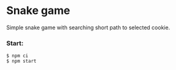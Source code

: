 # Snake game

Simple snake game with searching short path to selected cookie.  

### Start:
```
$ npm ci
$ npm start
```
